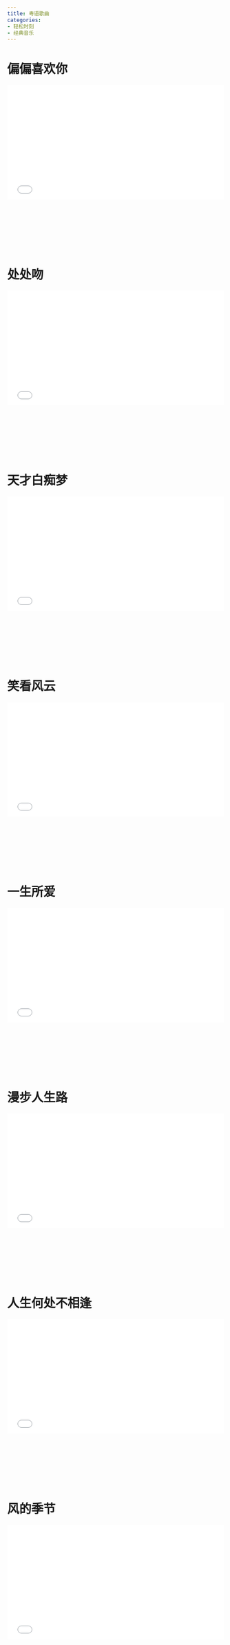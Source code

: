 ```yaml
---
title: 粤语歌曲
categories: 
- 轻松时刻
- 经典音乐
---
```


# 偏偏喜欢你

<div style="position: relative; width: 100%; height: 0; padding-bottom: 75%;">
<iframe src="//player.bilibili.com/player.html?aid=370702837&bvid=BV1EZ4y1p72q&cid=192869371&page=1&high_quality=1&danmaku=0" scrolling="no" border="0" frameborder="no" framespacing="0" allowfullscreen="true" style="position: absolute; width: 100%; height: 70%; Left: 0; top: 0;"></iframe></div>

# 处处吻

<div style="position: relative; width: 100%; height: 0; padding-bottom: 75%;">
<iframe src="//player.bilibili.com/player.html?aid=86771245&bvid=BV1C7411n7AS&cid=148285579&page=1&high_quality=1&danmaku=0" scrolling="no" border="0" frameborder="no" framespacing="0" allowfullscreen="true" style="position: absolute; width: 100%; height: 70%; Left: 0; top: 0;"></iframe></div>

# 天才白痴梦

<div style="position: relative; width: 100%; height: 0; padding-bottom: 75%;">
<iframe src="//player.bilibili.com/player.html?aid=333575433&bvid=BV1Dw411Z71p&cid=353955443&page=1&high_quality=1&danmaku=0" scrolling="no" border="0" frameborder="no" framespacing="0" allowfullscreen="true" style="position: absolute; width: 100%; height: 70%; Left: 0; top: 0;"></iframe></div>

# 笑看风云

<div style="position: relative; width: 100%; height: 0; padding-bottom: 75%;">
<iframe src="//player.bilibili.com/player.html?aid=67030718&bvid=BV1L4411C74R&cid=116233207&page=1&high_quality=1&danmaku=0" scrolling="no" border="0" frameborder="no" framespacing="0" allowfullscreen="true" style="position: absolute; width: 100%; height: 70%; Left: 0; top: 0;"></iframe></div>

# 一生所爱

<div style="position: relative; width: 100%; height: 0; padding-bottom: 75%;">
<iframe src="//player.bilibili.com/player.html?aid=68115851&bvid=BV1pJ411w7UE&cid=118063087&page=1&high_quality=1&danmaku=0" scrolling="no" border="0" frameborder="no" framespacing="0" allowfullscreen="true" style="position: absolute; width: 100%; height: 70%; Left: 0; top: 0;"></iframe></div>

# 漫步人生路

<div style="position: relative; width: 100%; height: 0; padding-bottom: 75%;">
<iframe src="//player.bilibili.com/player.html?aid=970294328&bvid=BV1Zp4y1671X&cid=258295491&page=1&high_quality=1&danmaku=0" scrolling="no" border="0" frameborder="no" framespacing="0" allowfullscreen="true" style="position: absolute; width: 100%; height: 70%; Left: 0; top: 0;"></iframe></div>

# 人生何处不相逢

<div style="position: relative; width: 100%; height: 0; padding-bottom: 75%;">
<iframe src="//player.bilibili.com/player.html?aid=838828436&bvid=BV1Eg4y1i7YL&cid=211730615&page=1&high_quality=1&danmaku=0" scrolling="no" border="0" frameborder="no" framespacing="0" allowfullscreen="true" style="position: absolute; width: 100%; height: 70%; Left: 0; top: 0;"></iframe></div>

# 风的季节

<div style="position: relative; width: 100%; height: 0; padding-bottom: 75%;">
<iframe src="//player.bilibili.com/player.html?aid=674779416&bvid=BV1iU4y1779W&cid=390206471&page=1&high_quality=1&danmaku=0" scrolling="no" border="0" frameborder="no" framespacing="0" allowfullscreen="true" style="position: absolute; width: 100%; height: 70%; Left: 0; top: 0;"></iframe></div>

# 上海滩

<div style="position: relative; width: 100%; height: 0; padding-bottom: 75%;">
<iframe src="//player.bilibili.com/player.html?aid=22806874&bvid=BV17W411376a&cid=37879390&page=1&high_quality=1&danmaku=0" scrolling="no" border="0" frameborder="no" framespacing="0" allowfullscreen="true" style="position: absolute; width: 100%; height: 70%; Left: 0; top: 0;"></iframe></div>

# 世间始终你好

<div style="position: relative; width: 100%; height: 0; padding-bottom: 75%;">
<iframe src="//player.bilibili.com/player.html?aid=10598183&bvid=BV15x411v7Dg&cid=17495077&page=1&high_quality=1&danmaku=0" scrolling="no" border="0" frameborder="no" framespacing="0" allowfullscreen="true" style="position: absolute; width: 100%; height: 70%; Left: 0; top: 0;"></iframe></div>

# 铁血丹心

<div style="position: relative; width: 100%; height: 0; padding-bottom: 75%;">
<iframe src="//player.bilibili.com/player.html?aid=75023359&bvid=BV1cE411v7nM&cid=128345145&page=1&high_quality=1&danmaku=0" scrolling="no" border="0" frameborder="no" framespacing="0" allowfullscreen="true" style="position: absolute; width: 100%; height: 70%; Left: 0; top: 0;"></iframe></div>

# 千千阙歌

<div style="position: relative; width: 100%; height: 0; padding-bottom: 75%;">
<iframe src="//player.bilibili.com/player.html?aid=66487409&bvid=BV1w441127zh&cid=565727528&page=1&high_quality=1&danmaku=0" scrolling="no" border="0" frameborder="no" framespacing="0" allowfullscreen="true" style="position: absolute; width: 100%; height: 70%; Left: 0; top: 0;"></iframe></div>